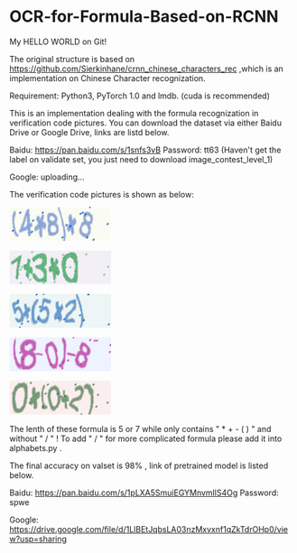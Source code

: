 # OCR-for-Formula-Based-on-RCNN
My HELLO WORLD on Git!

The original structure is based on https://github.com/Sierkinhane/crnn_chinese_characters_rec ,which is an implementation on Chinese Character recognization.

Requirement: Python3, PyTorch 1.0 and lmdb. (cuda is recommended)

This is an implementation dealing with the formula recognization in verification code pictures. You can download the dataset via either Baidu Drive or Google Drive, links are listd below.

Baidu: https://pan.baidu.com/s/1snfs3vB Password: tt63 (Haven't get the label on validate set, you just need to download image_contest_level_1)

Google: uploading...

The verification code pictures is shown as below:

![0](https://github.com/liyichen1998/OCR-for-Formula-Based-on-RCNN/blob/master/OCR_for_Formula_Based_on_RCNN/to_lmdb/train_images/0.png)

![0](https://github.com/liyichen1998/OCR-for-Formula-Based-on-RCNN/blob/master/OCR_for_Formula_Based_on_RCNN/to_lmdb/train_images/1.png)

![0](https://github.com/liyichen1998/OCR-for-Formula-Based-on-RCNN/blob/master/OCR_for_Formula_Based_on_RCNN/to_lmdb/train_images/2.png)

![0](https://github.com/liyichen1998/OCR-for-Formula-Based-on-RCNN/blob/master/OCR_for_Formula_Based_on_RCNN/to_lmdb/train_images/3.png)

![0](https://github.com/liyichen1998/OCR-for-Formula-Based-on-RCNN/blob/master/OCR_for_Formula_Based_on_RCNN/to_lmdb/train_images/4.png)

The lenth of these formula is 5 or 7 while only contains " * + - ( ) " and without " / " ! 
To add " / " for more complicated formula please add it into alphabets.py .

The final accuracy on valset is 98% , link of pretrained model is listed below.

Baidu:  https://pan.baidu.com/s/1pLXA5SmuiEGYMnvmllS4Og  Password: spwe

Google: https://drive.google.com/file/d/1LlBEtJqbsLA03nzMxvxnf1qZkTdrOHp0/view?usp=sharing

